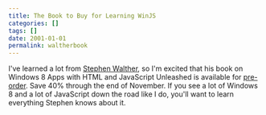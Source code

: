 ```yaml
---
title: The Book to Buy for Learning WinJS
categories: []
tags: []
date: 2001-01-01
permalink: waltherbook
---
```


I've learned a lot from [Stephen Walther](http://stephenwalther.com/), so I'm excited that his book on Windows 8 Apps with HTML and JavaScript Unleashed is available for [pre-order](http://www.informit.com/buy.aspx?isbn=0672336057). Save 40% through the end of November. If you see a lot of Windows 8 and a lot of JavaScript down the road like I do, you'll want to learn everything Stephen knows about it.
<!-- more -->
